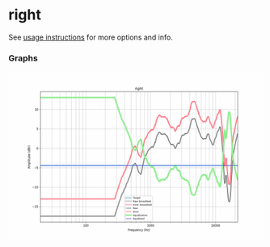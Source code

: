 # right
See [usage instructions](https://github.com/jaakkopasanen/AutoEq#usage) for more options and info.

### Graphs
![](./right.png)